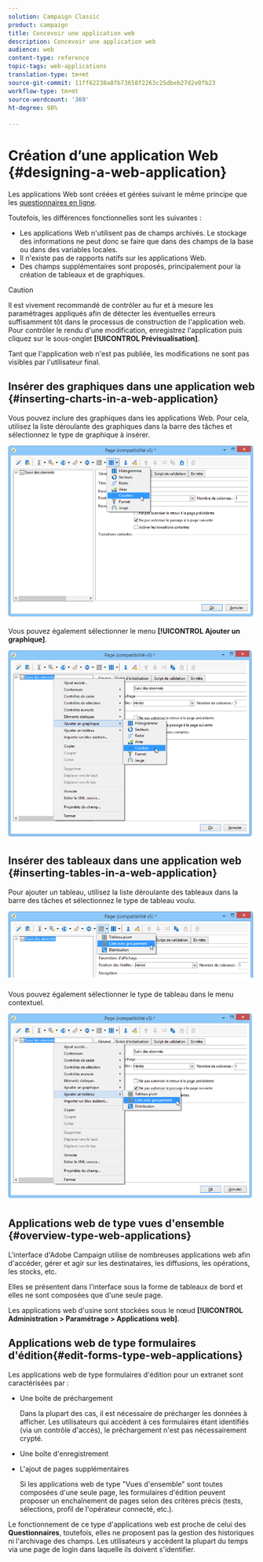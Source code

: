 ```yaml
---
solution: Campaign Classic
product: campaign
title: Concevoir une application web
description: Concevoir une application web
audience: web
content-type: reference
topic-tags: web-applications
translation-type: tm+mt
source-git-commit: 11ff62238a8fb73658f2263c25dbeb27d2e0fb23
workflow-type: tm+mt
source-wordcount: '369'
ht-degree: 98%

---
```



# Création d’une application Web {#designing-a-web-application}

Les applications Web sont créées et gérées suivant le même principe que les [questionnaires en ligne](../../web/using/about-surveys.md).

Toutefois, les différences fonctionnelles sont les suivantes :

* Les applications Web n&#39;utilisent pas de champs archivés. Le stockage des informations ne peut donc se faire que dans des champs de la base ou dans des variables locales.
* Il n&#39;existe pas de rapports natifs sur les applications Web.
* Des champs supplémentaires sont proposés, principalement pour la création de tableaux et de graphiques.

>[!CAUTION]
>
>Il est vivement recommandé de contrôler au fur et à mesure les paramétrages appliqués afin de détecter les éventuelles erreurs suffisamment tôt dans le processus de construction de l&#39;application web. Pour contrôler le rendu d&#39;une modification, enregistrez l&#39;application puis cliquez sur le sous-onglet **[!UICONTROL Prévisualisation]**.
>
>Tant que l&#39;application web n&#39;est pas publiée, les modifications ne sont pas visibles par l&#39;utilisateur final.

## Insérer des graphiques dans une application web {#inserting-charts-in-a-web-application}

Vous pouvez inclure des graphiques dans les applications Web. Pour cela, utilisez la liste déroulante des graphiques dans la barre des tâches et sélectionnez le type de graphique à insérer.

![](assets/s_ncs_admin_webapps_bar_graph.png)

Vous pouvez également sélectionner le menu **[!UICONTROL Ajouter un graphique]**.

![](assets/s_ncs_admin_webapps_graph.png)

## Insérer des tableaux dans une application web {#inserting-tables-in-a-web-application}

Pour ajouter un tableau, utilisez la liste déroulante des tableaux dans la barre des tâches et sélectionnez le type de tableau voulu.

![](assets/s_ncs_admin_webapps_bar_table.png)

Vous pouvez également sélectionner le type de tableau dans le menu contextuel.

![](assets/s_ncs_admin_webapps_table.png)

## Applications web de type vues d&#39;ensemble {#overview-type-web-applications}

L&#39;interface d&#39;Adobe Campaign utilise de nombreuses applications web afin d&#39;accéder, gérer et agir sur les destinataires, les diffusions, les opérations, les stocks, etc.

Elles se présentent dans l&#39;interface sous la forme de tableaux de bord et elles ne sont composées que d&#39;une seule page.

Les applications web d&#39;usine sont stockées sous le nœud **[!UICONTROL Administration > Paramétrage > Applications web]**.

## Applications web de type formulaires d&#39;édition{#edit-forms-type-web-applications}

Les applications web de type formulaires d&#39;édition pour un extranet sont caractérisées par :

* Une boîte de préchargement

   Dans la plupart des cas, il est nécessaire de précharger les données à afficher. Les utilisateurs qui accèdent à ces formulaires étant identifiés (via un contrôle d&#39;accès), le préchargement n&#39;est pas nécessairement crypté.

* Une boîte d&#39;enregistrement
* L&#39;ajout de pages supplémentaires

   Si les applications web de type &quot;Vues d&#39;ensemble&quot; sont toutes composées d&#39;une seule page, les formulaires d&#39;édition peuvent proposer un enchaînement de pages selon des critères précis (tests, sélections, profil de l&#39;opérateur connecté, etc.).

Le fonctionnement de ce type d&#39;applications web est proche de celui des **Questionnaires**, toutefois, elles ne proposent pas la gestion des historiques ni l&#39;archivage des champs. Les utilisateurs y accèdent la plupart du temps via une page de login dans laquelle ils doivent s&#39;identifier.
